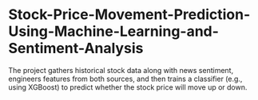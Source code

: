 # Stock-Price-Movement-Prediction-Using-Machine-Learning-and-Sentiment-Analysis
The project gathers historical stock data along with news sentiment, engineers features from both sources, and then trains a classifier (e.g., using XGBoost) to predict whether the stock price will move up or down.
